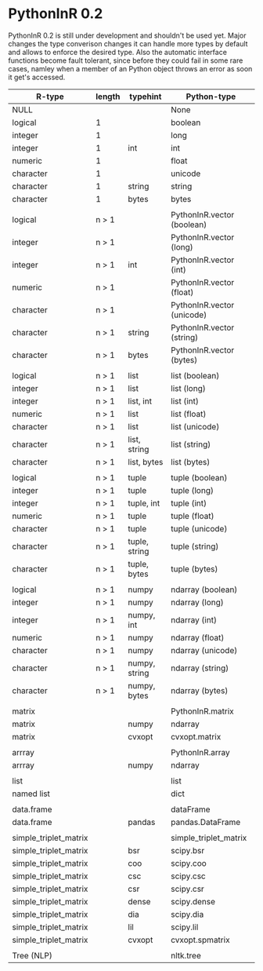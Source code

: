 # PythonInR 0.2
PythonInR 0.2 is still under development and shouldn't be used yet.
Major changes the type converison changes it can handle more types by default and
allows to enforce the desired type. Also the automatic interface functions become
fault tolerant, since before they could fail in some rare cases, namley when a member of
an Python object throws an error as soon it get's accessed.

|           R-type           | length |           typehint           |         Python-type         |   
| -------------------------- | ------ | ---------------------------- | --------------------------- |   
| NULL                       |        |                              | None                        |   
| logical                    |      1 |                              | boolean                     |   
| integer                    |      1 |                              | long                        |   
| integer                    |      1 | int                          | int                         |   
| numeric                    |      1 |                              | float                       |   
| character                  |      1 |                              | unicode                     |   
| character                  |      1 | string                       | string                      |   
| character                  |      1 | bytes                        | bytes                       |   
|                            |        |                              |                             |   
| logical                    |  n > 1 |                              | PythonInR.vector (boolean)  |   
| integer                    |  n > 1 |                              | PythonInR.vector (long)     |   
| integer                    |  n > 1 | int                          | PythonInR.vector (int)      |   
| numeric                    |  n > 1 |                              | PythonInR.vector (float)    |   
| character                  |  n > 1 |                              | PythonInR.vector (unicode)  |   
| character                  |  n > 1 | string                       | PythonInR.vector (string)   |   
| character                  |  n > 1 | bytes                        | PythonInR.vector (bytes)    |   
|                            |        |                              |                             |   
| logical                    |  n > 1 | list                         | list (boolean)              |   
| integer                    |  n > 1 | list                         | list (long)                 |   
| integer                    |  n > 1 | list, int                    | list (int)                  |   
| numeric                    |  n > 1 | list                         | list (float)                |   
| character                  |  n > 1 | list                         | list (unicode)              |   
| character                  |  n > 1 | list, string                 | list (string)               |   
| character                  |  n > 1 | list, bytes                  | list (bytes)                |   
|                            |        |                              |                             |   
| logical                    |  n > 1 | tuple                        | tuple (boolean)             |   
| integer                    |  n > 1 | tuple                        | tuple (long)                |   
| integer                    |  n > 1 | tuple, int                   | tuple (int)                 |   
| numeric                    |  n > 1 | tuple                        | tuple (float)               |   
| character                  |  n > 1 | tuple                        | tuple (unicode)             |   
| character                  |  n > 1 | tuple, string                | tuple (string)              |   
| character                  |  n > 1 | tuple, bytes                 | tuple (bytes)               |   
|                            |        |                              |                             |   
| logical                    |  n > 1 | numpy                        | ndarray (boolean)           |   
| integer                    |  n > 1 | numpy                        | ndarray (long)              |   
| integer                    |  n > 1 | numpy, int                   | ndarray (int)               |   
| numeric                    |  n > 1 | numpy                        | ndarray (float)             |   
| character                  |  n > 1 | numpy                        | ndarray (unicode)           |   
| character                  |  n > 1 | numpy, string                | ndarray (string)            |   
| character                  |  n > 1 | numpy, bytes                 | ndarray (bytes)             |   
|                            |        |                              |                             |   
| matrix                     |        |                              | PythonInR.matrix            |   
| matrix                     |        | numpy                        | ndarray                     |   
| matrix                     |        | cvxopt                       | cvxopt.matrix               |   
|                            |        |                              |                             |   
| arrray                     |        |                              | PythonInR.array             |   
| arrray                     |        | numpy                        | ndarray                     |   
|                            |        |                              |                             |   
| list                       |        |                              | list                        |   
| named list                 |        |                              | dict                        |   
|                            |        |                              |                             |   
| data.frame                 |        |                              | dataFrame                   |   
| data.frame                 |        | pandas                       | pandas.DataFrame            |   
|                            |        |                              |                             |   
| simple_triplet_matrix      |        |                              | simple_triplet_matrix       |   
| simple_triplet_matrix      |        | bsr                          | scipy.bsr                   |   
| simple_triplet_matrix      |        | coo                          | scipy.coo                   |   
| simple_triplet_matrix      |        | csc                          | scipy.csc                   |   
| simple_triplet_matrix      |        | csr                          | scipy.csr                   |   
| simple_triplet_matrix      |        | dense                        | scipy.dense                 |   
| simple_triplet_matrix      |        | dia                          | scipy.dia                   |   
| simple_triplet_matrix      |        | lil                          | scipy.lil                   |   
| simple_triplet_matrix      |        | cvxopt                       | cvxopt.spmatrix             |   
|                            |        |                              |                             |   
| Tree (NLP)                 |        |                              | nltk.tree                   |   
    
    
